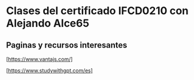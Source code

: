 # Clases del certificado IFCD0210 con Alejando Alce65


## Paginas  y recursos interesantes

[https://www.vantajs.com/]

[https://www.studywithgpt.com/es]


